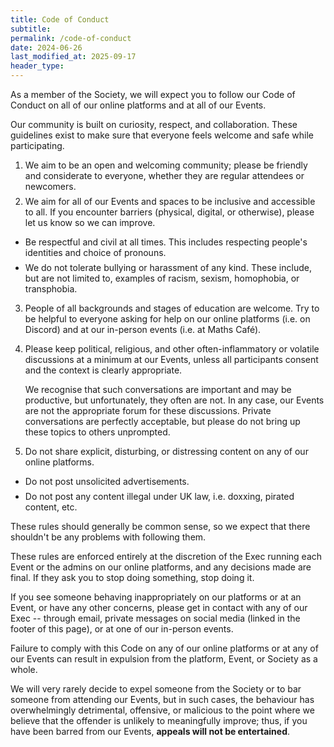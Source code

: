 ```yaml
---
title: Code of Conduct
subtitle: 
permalink: /code-of-conduct
date: 2024-06-26
last_modified_at: 2025-09-17
header_type:
---
```


<style>
ul li,
ol li {
  margin-bottom: 0.5em;
}

ul ul,
ol ul,
ul ol,
ol ol {
  margin-top: 0.5em;
}
</style>

As a member of the Society, we will expect you to follow our Code of Conduct on all of our online platforms and at all of our Events.

Our community is built on curiosity, respect, and collaboration. These guidelines exist to make sure that everyone feels welcome and safe while participating.

1. We aim to be an open and welcoming community; please be friendly and considerate to everyone, whether they are regular attendees or newcomers.
2. We aim for all of our Events and spaces to be inclusive and accessible to all. If you encounter barriers (physical, digital, or otherwise), please let us know so we can improve.
  * Be respectful and civil at all times. This includes respecting people's identities and choice of pronouns.
  * We do not tolerate bullying or harassment of any kind. These include, but are not limited to, examples of racism, sexism, homophobia, or transphobia.
3. People of all backgrounds and stages of education are welcome. Try to be helpful to everyone asking for help on our online platforms (i.e. on Discord) and at our in-person events (i.e. at Maths Café).
4. Please keep political, religious, and other often-inflammatory or volatile discussions at a minimum at our Events, unless all participants consent and the context is clearly appropriate.  
   
   We recognise that such conversations are important and may be productive, but unfortunately, they often are not. In any case, our Events are not the appropriate forum for these discussions. Private conversations are perfectly acceptable, but please do not bring up these topics to others unprompted.
5. Do not share explicit, disturbing, or distressing content on any of our online platforms.
  * Do not post unsolicited advertisements.
  * Do not post any content illegal under UK law, i.e. doxxing, pirated content, etc.

These rules should generally be common sense, so we expect that there shouldn't be any problems with following them.

These rules are enforced entirely at the discretion of the Exec running each Event or the admins on our online platforms, and any decisions made are final. If they ask you to stop doing something, stop doing it.

If you see someone behaving inappropriately on our platforms or at an Event, or have any other concerns, please get in contact with any of our Exec -- through email, private messages on social media (linked in the footer of this page), or at one of our in-person events.

Failure to comply with this Code on any of our online platforms or at any of our Events can result in expulsion from the platform, Event, or Society as a whole.

We will very rarely decide to expel someone from the Society or to bar someone from attending our Events, but in such cases, the behaviour has overwhelmingly detrimental, offensive, or malicious to the point where we believe that the offender is unlikely to meaningfully improve; thus, if you have been barred from our Events, **appeals will not be entertained**.
